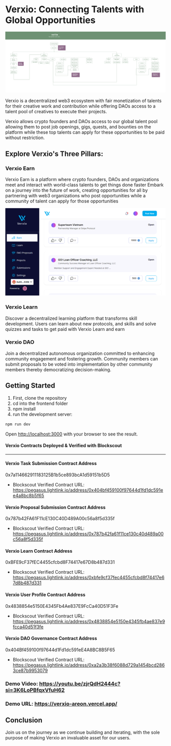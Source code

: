 # Verxio: Connecting Talents with Global Opportunities

![Verxio Information Architecture](https://github.com/Verxio-Inc/verxio-areon/blob/main/frontend/src/assets/information%20Architecture.png)

Verxio is a decentralized web3 ecosystem with fair monetization of talents for their creative work and contribution while offering DAOs access to a talent pool of creatives to execute their projects.

Verxio allows crypto founders and DAOs access to our global talent pool allowing them to post job openings, gigs, quests, and bounties on the platform while these top talents can apply for these opportunities to be paid without restriction.


## Explore Verxio's Three Pillars:

### Verxio Earn
Verxio Earn is a platform where crypto founders, DAOs and organizations meet and interact with world-class talents to get things done faster
Embark on a journey into the future of work, creating opportunities for all by partnering with web3 organizations who post opportunities while a community of talent can apply for those opportunities

![Verxio Earn Dashboard](https://github.com/Verxio-Inc/verxio-areon/blob/main/frontend/src/assets/verxio-dashboard.png)

### Verxio Learn
Discover a decentralized learning platform that transforms skill development. Users can learn about new protocols, and skills and solve quizzes and tasks to get paid with Verxio Learn and earn

### Verxio DAO
Join a decentralized autonomous organization committed to enhancing community engagement and fostering growth. Community members can submit proposals to be voted into implementation by other community members thereby democratizing decision-making.

## Getting Started

1. First, clone the repository
2. cd into the frontend folder
3. npm install
4. run the development server:

```bash
npm run dev
```

Open [http://localhost:3000](http://localhost:3000) with your browser to see the result.

#### Verxio Contracts Deployed & Verified with Blockscout
---
#### Verxio Task Submission Contract Address
0x7a114662911183125B1b5ce893bcA1d59151b5D5
- Blockscout Verified Contract URL: https://pegasus.lightlink.io/address/0x404bf459100f97644d1fd1dc591ee4a8bc8b5f65

#### Verxio Proposal Submission Contract Address
0x787b42FA61F11cE130C40D489A00c56a8f5d335f
- Blockscout Verified Contract URL: https://pegasus.lightlink.io/address/0x787b42fa61f11ce130c40d489a00c56a8f5d335f

#### Verxio Learn Contract Address
0xBFE9cF37fEC4455cfcbd8F74417e67D8b487d331
- Blockscout Verified Contract URL:  https://pegasus.lightlink.io/address/0xbfe9cf37fec4455cfcbd8f74417e67d8b487d331

#### Verxio User Profile Contract Address
0x4838854e5150E4345Fb4Ae837E9FcCa40D51F3Fe
- Blockscout Verified Contract URL: https://pegasus.lightlink.io/address/0x4838854e5150e4345fb4ae837e9fcca40d51f3fe

#### Verxio DAO Governance Contract Address
0x404Bf459100f97644d1Fd1dc591eE4A8BC8B5F65
- Blockscout Verified Contract URL: https://pegasus.lightlink.io/address/0xa2a3b38f6088d729a1454bcd2863ce87b9953079


### Demo Video: https://youtu.be/zjrQdH2444c?si=3K6LoPBfqxVfuH62
### Demo URL: https://verxio-areon.vercel.app/
## Conclusion
Join us on the journey as we continue building and iterating, with the sole purpose of making Verxio an invaluable asset for our users.

